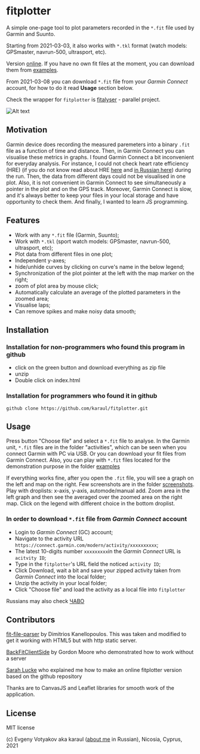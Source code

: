 # fitplotter

A simple one-page tool to plot parameters recorded in the `*.fit` file used by Garmin and Suunto.

Starting from 2021-03-03, it also works with `*.tkl` format (watch models: GPSmaster, navrun-500, ultrasport, etc).

Version [online](https://karaul.github.io/fitplotter). If you have no own fit files at the moment, you can download them from [examples](https://github.com/karaul/fitplotter/blob/main/examples/).

From 2021-03-08 you can download `*.fit` file from your _Garmin Connect_ account, for how to do it read  __Usage__ section below.

Check the wrapper for `fitplotter` is [fitalyser](https://github.com/karaul/fitalyser) - parallel project.

![Alt text](https://github.com/karaul/fitplotter/blob/main/screenshots/screenshot.JPG?raw=true)

## Motivation

Garmin device does  recording the measured paremeters into a binary `.fit` file as a function of time and distance. Then, in Garmin Connect you can visualise these metrics in graphs. I found Garmin Connect a bit inconvenient for everyday analysis. For instance, I could not check heart rate efficiency (HRE) (if you do not know read about HRE [here](https://drive.google.com/file/d/17wK0y5p7rYlMRBogpZ9yicdnV191E1qx/view?usp=sharing) and  [in Russian here](https://grumbler.livejournal.com/104934.html)) during the run. Then, the data from different days could not be visualised in one plot. Also, it is not convenient in Garmin Connect to see simultaneously a pointer in the plot and on the GPS track. Moreover, Garmin Connect is slow, and it's always better to keep your files in your local storage and have opportunity to check them.  And finally, I wanted to learn JS programming.

## Features

- Work with any `*.fit` file (Garmin, Suunto);
- Work with `*.tkl` (sport watch models: GPSmaster, navrun-500, ultrasport, etc);
- Plot data from different files in one plot;
- Independent y-axes;
- hide/unhide curves by clicking on curve's name in the below legend;
- Synchronization of the plot pointer at the left with the map marker on the right;
- zoom of plot area by mouse click;
- Automatically calculate an average of the plotted parameters in the zoomed area;
- Visualise laps;
- Can remove spikes and  make noisy data smooth;

## Installation

### Installation for non-programmers who found this program in github

- click on the green button and download everything as zip file
- unzip
- Double click on index.html

### Installation for programmers who found it in github

`github clone https://github.com/karaul/fitplotter.git`

## Usage

Press button "Choose file" and select a `*.fit` file to analyse. In the Garmin unit,  `*.fit` files are in the folder "activities", which can be seen when you connect Garmin  with PC via USB. Or you can download your fit files from Garmin Connect. Also, you can play with `*.fit` files located for the demonstration purpose in the folder [examples](https://github.com/karaul/fitplotter/blob/main/examples/)

If everything works fine, after you open the `.fit` file, you will see a graph on the left and map on the right. Few screenshots are in the folder [screenshots](https://github.com/karaul/fitplotter/blob/main/screenshots/). Play with droplists: x-axis, y-axis, automode/manual add. Zoom area in the left graph and then see the averaged over the zoomed area on the right map. Click on the legend with different choice in the bottom droplist.

### In order to download `*.fit` file from _Garmin Connect_ account

- Login to _Garmin Connect_ (GC) account;
- Navigate to the activity URL `https://connect.garmin.com/modern/activity/xxxxxxxxxx`;
- The latest 10-digits number `xxxxxxxxx`in the _Garmin Connect_ URL is `acitvity ID`;
- Type in the `fitplotter`'s URL field the noticed `activity ID`;
- Click Download, wait a bit and save your zipped activity taken from _Garmin Connect_ into the local folder;
- Unzip the activity in your local folder;
- Click "Choose file" and load the activity as a local file into `fitplotter`

Russians may also check [ЧАВО](https://github.com/karaul/fitplotter/blob/main/screenshots/FAQ_ru.md)

## Contributors

[fit-file-parser](https://github.com/jimmykane/fit-parser) by Dimitrios Kanellopoulos. This  was taken and modified to get it working with HTML5 but with http static server.

[BackFitClientSide](https://github.com/gfmoore/BackFitClientSide) by Gordon Moore who demonstrated how to work without a server

[Sarah Lucke](https://github.com/SarahLucke) who explained me how to make an online fitplotter version based on the github repository

Thanks are to CanvasJS and Leaflet libraries for smooth work of the application.

## License

MIT license

(c) Evgeny Votyakov aka karaul ([about me](http://www.irc-club.ru/karaul.html) in Russian), Nicosia, Cyprus, 2021
